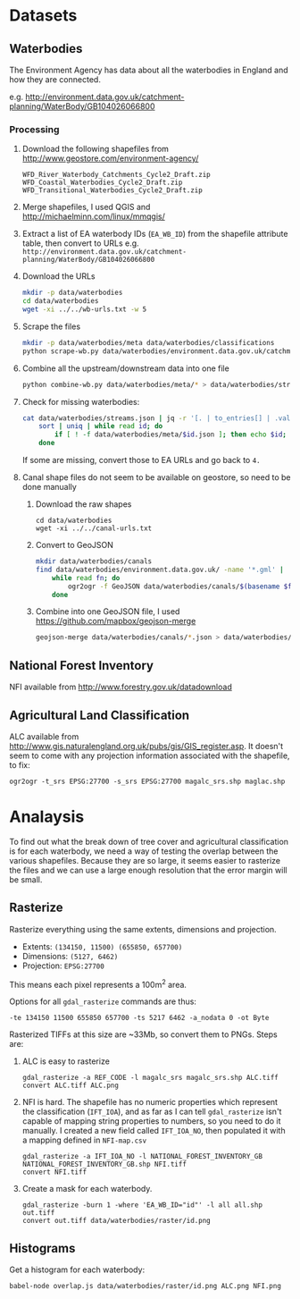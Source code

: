 # Datasets

## Waterbodies

The Environment Agency has data about all the waterbodies in England and how they are connected.

e.g. http://environment.data.gov.uk/catchment-planning/WaterBody/GB104026066800

### Processing

1. Download the following shapefiles from http://www.geostore.com/environment-agency/
   ```
   WFD_River_Waterbody_Catchments_Cycle2_Draft.zip
   WFD_Coastal_Waterbodies_Cycle2_Draft.zip
   WFD_Transitional_Waterbodies_Cycle2_Draft.zip
   ```
   
2. Merge shapefiles, I used QGIS and http://michaelminn.com/linux/mmqgis/

3. Extract a list of EA waterbody IDs (`EA_WB_ID`) from the shapefile attribute table, then convert to URLs
   e.g. `http://environment.data.gov.uk/catchment-planning/WaterBody/GB104026066800`

4. Download the URLs
   ```bash
   mkdir -p data/waterbodies
   cd data/waterbodies
   wget -xi ../../wb-urls.txt -w 5
   ```

5. Scrape the files
   ```bash
   mkdir -p data/waterbodies/meta data/waterbodies/classifications
   python scrape-wb.py data/waterbodies/environment.data.gov.uk/catchment-planning/WaterBody/*
   ```

6. Combine all the upstream/downstream data into one file
   ```bash
   python combine-wb.py data/waterbodies/meta/* > data/waterbodies/streams.json
   ```

7. Check for missing waterbodies:
   ```bash
   cat data/waterbodies/streams.json | jq -r '[. | to_entries[] | .value[]] | add[]' |
       sort | uniq | while read id; do
           if [ ! -f data/waterbodies/meta/$id.json ]; then echo $id; fi
       done
   ```
   If some are missing, convert those to EA URLs and go back to `4.`

8. Canal shape files do not seem to be available on geostore, so need to be done manually
   1. Download the raw shapes
      ```
      cd data/waterbodies
      wget -xi ../../canal-urls.txt
      ```
   2. Convert to GeoJSON
      ```bash
      mkdir data/waterbodies/canals
      find data/waterbodies/environment.data.gov.uk/ -name '*.gml' |
          while read fn; do
              ogr2ogr -f GeoJSON data/waterbodies/canals/$(basename $fn .gml).json $fn
          done
      ```
   3. Combine into one GeoJSON file, I used https://github.com/mapbox/geojson-merge
      ```bash
      geojson-merge data/waterbodies/canals/*.json > data/waterbodies/canals.json
      ```

## National Forest Inventory

NFI available from http://www.forestry.gov.uk/datadownload

## Agricultural Land Classification

ALC available from http://www.gis.naturalengland.org.uk/pubs/gis/GIS_register.asp. It doesn't seem to come with any projection information associated with the shapefile, to fix:
```
ogr2ogr -t_srs EPSG:27700 -s_srs EPSG:27700 magalc_srs.shp maglac.shp
```

# Analaysis

To find out what the break down of tree cover and agricultural classification is for each waterbody, we need a way of testing the overlap between the various shapefiles. Because they are so large, it seems easier to rasterize the files and we can use a large enough resolution that the error margin will be small.

## Rasterize

Rasterize everything using the same extents, dimensions and projection.

- Extents: `(134150, 11500) (655850, 657700)`
- Dimensions: `(5127, 6462)`
- Projection: `EPSG:27700`

This means each pixel represents a 100m<sup>2</sup> area. 

Options for all `gdal_rasterize` commands are thus:
```
-te 134150 11500 655850 657700 -ts 5217 6462 -a_nodata 0 -ot Byte
```

Rasterized TIFFs at this size are ~33Mb, so convert them to PNGs. Steps are:
1. ALC is easy to rasterize
   ```
   gdal_rasterize -a REF_CODE -l magalc_srs magalc_srs.shp ALC.tiff
   convert ALC.tiff ALC.png
   ```
2. NFI is hard. The shapefile has no numeric properties which represent the classification (`IFT_IOA`), and as far as I can tell `gdal_rasterize` isn't capable of mapping string properties to numbers, so you need to do it manually. I created a new field called `IFT_IOA_NO`, then populated it with a mapping defined in `NFI-map.csv`
   
   ```
   gdal_rasterize -a IFT_IOA_NO -l NATIONAL_FOREST_INVENTORY_GB NATIONAL_FOREST_INVENTORY_GB.shp NFI.tiff
   convert NFI.tiff
   ```
3. Create a mask for each waterbody.
   ```
   gdal_rasterize -burn 1 -where 'EA_WB_ID="id"' -l all all.shp out.tiff
   convert out.tiff data/waterbodies/raster/id.png
   ```

## Histograms

Get a histogram for each waterbody:
```
babel-node overlap.js data/waterbodies/raster/id.png ALC.png NFI.png
```
